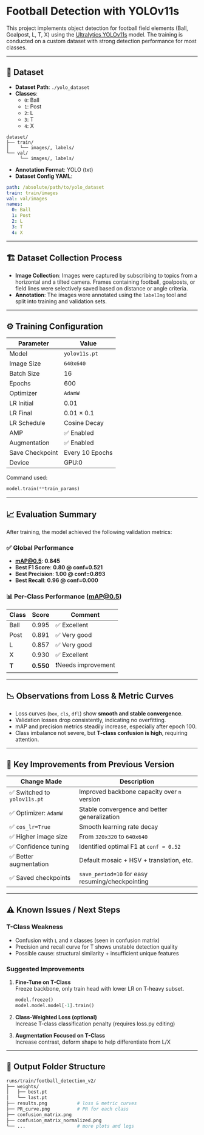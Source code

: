 
# Football Detection with YOLOv11s

This project implements object detection for football field elements (Ball, Goalpost, L, T, X) using the [Ultralytics YOLOv11s](https://github.com/ultralytics/ultralytics) model. The training is conducted on a custom dataset with strong detection performance for most classes.

---

## 📂 Dataset

- **Dataset Path**: `./yolo_dataset`
- **Classes**:
  - `0`: Ball
  - `1`: Post
  - `2`: L
  - `3`: T
  - `4`: X

```
dataset/
├── train/
│    └── images/, labels/
└── val/
     └── images/, labels/
```

- **Annotation Format**: YOLO (txt)
- **Dataset Config YAML**:
```yaml
path: /absolute/path/to/yolo_dataset
train: train/images
val: val/images
names:
  0: Ball
  1: Post
  2: L
  3: T
  4: X
```

---

## 🏗️ Dataset Collection Process

- **Image Collection**: Images were captured by subscribing to topics from a horizontal and a tilted camera. Frames containing football, goalposts, or field lines were selectively saved based on distance or angle criteria.
- **Annotation**: The images were annotated using the `labelImg` tool and split into training and validation sets.

---

## ⚙️ Training Configuration

| Parameter       | Value           |
| --------------- | --------------- |
| Model           | `yolov11s.pt`   |
| Image Size      | `640x640`       |
| Batch Size      | 16              |
| Epochs          | 600             |
| Optimizer       | `AdamW`         |
| LR Initial      | 0.01            |
| LR Final        | 0.01 × 0.1      |
| LR Schedule     | Cosine Decay    |
| AMP             | ✅ Enabled       |
| Augmentation    | ✅ Enabled       |
| Save Checkpoint | Every 10 Epochs |
| Device          | GPU:0           |

Command used:

```python
model.train(**train_params)
```

---

## 📈 Evaluation Summary

After training, the model achieved the following validation metrics:

### ✅ Global Performance

- **mAP@0.5**: **0.845**
- **Best F1 Score**: **0.80 @ conf=0.521**
- **Best Precision**: **1.00 @ conf=0.893**
- **Best Recall**: **0.96 @ conf=0.000**

### 📊 Per-Class Performance (mAP@0.5)

| Class | Score     | Comment            |
| ----- | --------- | ------------------ |
| Ball  | 0.995     | ✅ Excellent        |
| Post  | 0.891     | ✅ Very good        |
| L     | 0.857     | ✅ Very good        |
| X     | 0.930     | ✅ Excellent        |
| **T** | **0.550** | ❗Needs improvement |

---

## 📉 Observations from Loss & Metric Curves

- Loss curves (`box`, `cls`, `dfl`) show **smooth and stable convergence**.
- Validation losses drop consistently, indicating no overfitting.
- mAP and precision metrics steadily increase, especially after epoch 100.
- Class imbalance not severe, but **T-class confusion is high**, requiring attention.

---

## 📌 Key Improvements from Previous Version

| Change Made                 | Description                                      |
| --------------------------- | ------------------------------------------------ |
| ✅ Switched to `yolov11s.pt` | Improved backbone capacity over `n` version      |
| ✅ Optimizer: `AdamW`        | Stable convergence and better generalization     |
| ✅ `cos_lr=True`             | Smooth learning rate decay                       |
| ✅ Higher image size         | From `320x320` to `640x640`                      |
| ✅ Confidence tuning         | Identified optimal F1 at `conf ≈ 0.52`           |
| ✅ Better augmentation       | Default mosaic + HSV + translation, etc.         |
| ✅ Saved checkpoints         | `save_period=10` for easy resuming/checkpointing |

---

## ⚠️ Known Issues / Next Steps

### T-Class Weakness

- Confusion with `L` and `X` classes (seen in confusion matrix)
- Precision and recall curve for T shows unstable detection quality
- Possible cause: structural similarity + insufficient unique features

### Suggested Improvements

1. **Fine-Tune on T-Class**  
   Freeze backbone, only train head with lower LR on T-heavy subset.

   ```python
   model.freeze()  
   model.model.model[-1].train()
   ```

2. **Class-Weighted Loss (optional)**  
   Increase T-class classification penalty (requires loss.py editing)

3. **Augmentation Focused on T-Class**  
   Increase contrast, deform shape to help differentiate from L/X

---

## 📁 Output Folder Structure

```bash
runs/train/football_detection_v2/
├── weights/
│   ├── best.pt
│   └── last.pt
├── results.png           # loss & metric curves
├── PR_curve.png          # PR for each class
├── confusion_matrix.png
├── confusion_matrix_normalized.png
└── ...                   # more plots and logs
```

